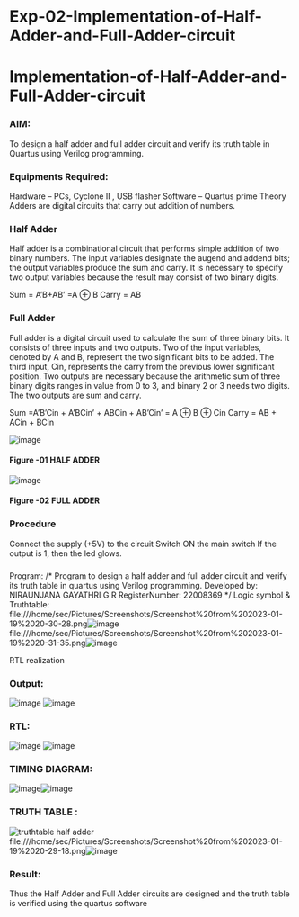 # Exp-02-Implementation-of-Half-Adder-and-Full-Adder-circuit

# Implementation-of-Half-Adder-and-Full-Adder-circuit
### AIM:
To design a half adder and full adder circuit and verify its truth table in Quartus using Verilog programming.

### Equipments Required:
Hardware – PCs, Cyclone II , USB flasher
Software – Quartus prime
Theory
Adders are digital circuits that carry out addition of numbers.

### Half Adder
Half adder is a combinational circuit that performs simple addition of two binary numbers. The input variables designate the augend and addend bits; the output variables produce the sum and carry. It is necessary to specify two output variables because the result may consist of two binary digits.

Sum = A’B+AB’ =A ⊕ B Carry = AB

### Full Adder
Full adder is a digital circuit used to calculate the sum of three binary bits. It consists of three inputs and two outputs. Two of the input variables, denoted by A and B, represent the two significant bits to be added. The third input, Cin, represents the carry from the previous lower significant position. Two outputs are necessary because the arithmetic sum of three binary digits ranges in value from 0 to 3, and binary 2 or 3 needs two digits. The two outputs are sum and carry.

Sum =A’B’Cin + A’BCin’ + ABCin + AB’Cin’ = A ⊕ B ⊕ Cin Carry = AB + ACin + BCin

 ![image](https://user-images.githubusercontent.com/36288975/163552156-a13e5a56-c638-4110-97d9-8896907c8d25.png)

#### Figure -01 HALF ADDER 


![image](https://user-images.githubusercontent.com/36288975/163552057-b3547877-6d07-45b4-b7e0-bcfebfad9e1d.png)

#### Figure -02 FULL ADDER 

### Procedure

Connect the supply (+5V) to the circuit
Switch ON the main switch
If the output is 1, then the led glows.
### 
Program:
/*
Program to design 
a half adder and full adder circuit and verify its truth table in quartus using Verilog programming.
Developed by: NIRAUNJANA GAYATHRI G R 
RegisterNumber: 22008369 
*/
Logic symbol & Truthtable:
file:///home/sec/Pictures/Screenshots/Screenshot%20from%202023-01-19%2020-30-28.png![image](https://user-images.githubusercontent.com/119395610/213476412-ef7e41b1-b95e-4009-9734-66de73ea7cac.png)
file:///home/sec/Pictures/Screenshots/Screenshot%20from%202023-01-19%2020-31-35.png![image](https://user-images.githubusercontent.com/119395610/213476653-7836cdf0-59d4-4b32-abdd-e98ea7782706.png)





RTL realization

### Output:
![image](https://user-images.githubusercontent.com/119395610/212459234-70f3f073-5c1b-482e-b40c-925c410d279c.png)
![image](https://user-images.githubusercontent.com/119395610/212459254-8e4c2d08-f297-40d4-9223-249087b576ca.png)


### RTL:
![image](https://user-images.githubusercontent.com/119395610/212459278-c270a12e-a159-432d-bf87-4995e8105b5a.png)
![image](https://user-images.githubusercontent.com/119395610/212459282-5451c74c-3978-431c-994f-b458ff983028.png)


### TIMING DIAGRAM:
![image](https://user-images.githubusercontent.com/119395610/212459501-3e9184d9-dbd4-4ad1-b251-45cf1e929d40.png)![image](https://user-images.githubusercontent.com/119395610/212459529-8b91e6c9-fcd4-4d19-89e8-364eb863f7cc.png)






### TRUTH TABLE :
![truthtable half adder](https://user-images.githubusercontent.com/119395610/213471196-a490ebed-fc85-412f-9fde-2d0eccb92e83.png)
file:///home/sec/Pictures/Screenshots/Screenshot%20from%202023-01-19%2020-29-18.png![image](https://user-images.githubusercontent.com/119395610/213476091-413469e0-1dd9-47a1-8797-d82d83ffeeb0.png)




### Result:
Thus the Half Adder and Full Adder circuits are designed and the truth table is verified using the quartus software
